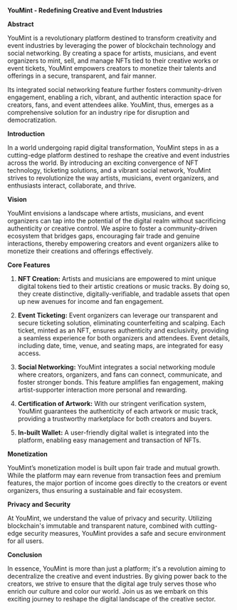 **YouMint - Redefining Creative and Event Industries**

**Abstract**

YouMint is a revolutionary platform destined to transform creativity and event industries by leveraging the power of blockchain technology and social networking. By creating a space for artists, musicians, and event organizers to mint, sell, and manage NFTs tied to their creative works or event tickets, YouMint empowers creators to monetize their talents and offerings in a secure, transparent, and fair manner.

Its integrated social networking feature further fosters community-driven engagement, enabling a rich, vibrant, and authentic interaction space for creators, fans, and event attendees alike. YouMint, thus, emerges as a comprehensive solution for an industry ripe for disruption and democratization.

**Introduction**

In a world undergoing rapid digital transformation, YouMint steps in as a cutting-edge platform destined to reshape the creative and event industries across the world. By introducing an exciting convergence of NFT technology, ticketing solutions, and a vibrant social network, YouMint strives to revolutionize the way artists, musicians, event organizers, and enthusiasts interact, collaborate, and thrive.

**Vision**

YouMint envisions a landscape where artists, musicians, and event organizers can tap into the potential of the digital realm without sacrificing authenticity or creative control. We aspire to foster a community-driven ecosystem that bridges gaps, encouraging fair trade and genuine interactions, thereby empowering creators and event organizers alike to monetize their creations and offerings effectively.

**Core Features**

1. **NFT Creation:** Artists and musicians are empowered to mint unique digital tokens tied to their artistic creations or music tracks. By doing so, they create distinctive, digitally-verifiable, and tradable assets that open up new avenues for income and fan engagement.

2. **Event Ticketing:** Event organizers can leverage our transparent and secure ticketing solution, eliminating counterfeiting and scalping. Each ticket, minted as an NFT, ensures authenticity and exclusivity, providing a seamless experience for both organizers and attendees. Event details, including date, time, venue, and seating maps, are integrated for easy access.

3. **Social Networking:** YouMint integrates a social networking module where creators, organizers, and fans can connect, communicate, and foster stronger bonds. This feature amplifies fan engagement, making artist-supporter interaction more personal and rewarding.

4. **Certification of Artwork:** With our stringent verification system, YouMint guarantees the authenticity of each artwork or music track, providing a trustworthy marketplace for both creators and buyers.

5. **In-built Wallet:** A user-friendly digital wallet is integrated into the platform, enabling easy management and transaction of NFTs.

**Monetization**

YouMint’s monetization model is built upon fair trade and mutual growth. While the platform may earn revenue from transaction fees and premium features, the major portion of income goes directly to the creators or event organizers, thus ensuring a sustainable and fair ecosystem.

**Privacy and Security**

At YouMint, we understand the value of privacy and security. Utilizing blockchain's immutable and transparent nature, combined with cutting-edge security measures, YouMint provides a safe and secure environment for all users.

**Conclusion**

In essence, YouMint is more than just a platform; it's a revolution aiming to decentralize the creative and event industries. By giving power back to the creators, we strive to ensure that the digital age truly serves those who enrich our culture and color our world. Join us as we embark on this exciting journey to reshape the digital landscape of the creative sector.
